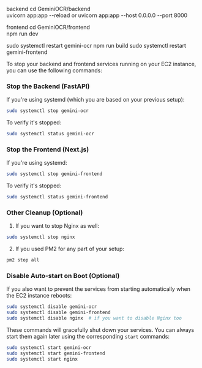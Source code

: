 backend
cd GeminiOCR/backend     
uvicorn app:app --reload
or 
uvicorn app:app --host 0.0.0.0 --port 8000

frontend
cd GeminiOCR/frontend  
npm run dev


sudo systemctl restart gemini-ocr
npm run build
sudo systemctl restart gemini-frontend

To stop your backend and frontend services running on your EC2 instance, you can use the following commands:

### Stop the Backend (FastAPI)
If you're using systemd (which you are based on your previous setup):


```bash
sudo systemctl stop gemini-ocr
```

To verify it's stopped:
```bash
sudo systemctl status gemini-ocr
```

### Stop the Frontend (Next.js)
If you're using systemd:

```bash
sudo systemctl stop gemini-frontend
```

To verify it's stopped:
```bash
sudo systemctl status gemini-frontend
```

### Other Cleanup (Optional)

1. If you want to stop Nginx as well:
```bash
sudo systemctl stop nginx
```

2. If you used PM2 for any part of your setup:
```bash
pm2 stop all
```

### Disable Auto-start on Boot (Optional)

If you also want to prevent the services from starting automatically when the EC2 instance reboots:

```bash
sudo systemctl disable gemini-ocr
sudo systemctl disable gemini-frontend
sudo systemctl disable nginx  # if you want to disable Nginx too
```

These commands will gracefully shut down your services. You can always start them again later using the corresponding `start` commands:

```bash
sudo systemctl start gemini-ocr
sudo systemctl start gemini-frontend
sudo systemctl start nginx
```

